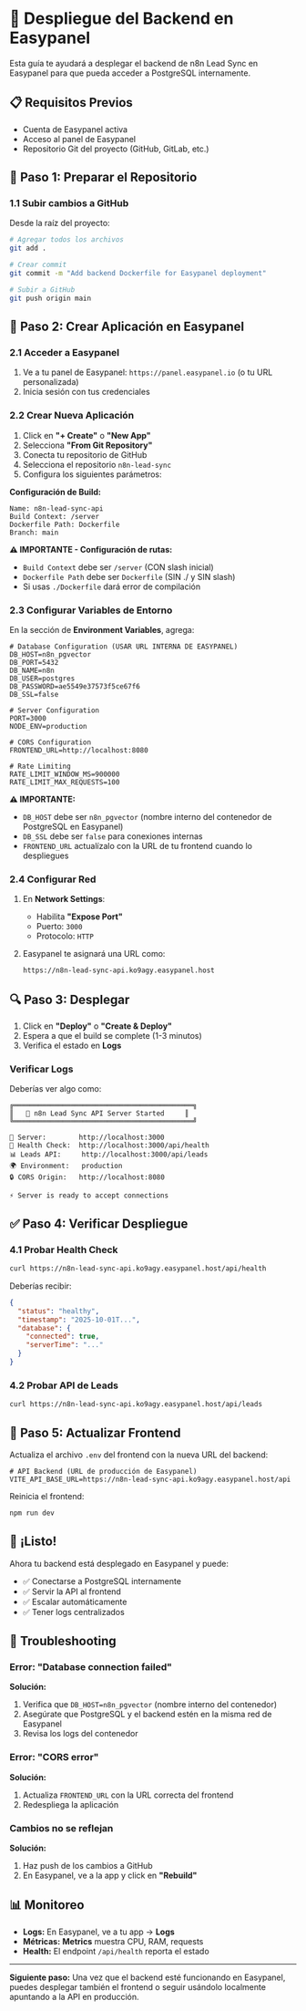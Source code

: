 # 🚀 Despliegue del Backend en Easypanel

Esta guía te ayudará a desplegar el backend de n8n Lead Sync en Easypanel para que pueda acceder a PostgreSQL internamente.

## 📋 Requisitos Previos

- Cuenta de Easypanel activa
- Acceso al panel de Easypanel
- Repositorio Git del proyecto (GitHub, GitLab, etc.)

## 🔧 Paso 1: Preparar el Repositorio

### 1.1 Subir cambios a GitHub

Desde la raíz del proyecto:

```bash
# Agregar todos los archivos
git add .

# Crear commit
git commit -m "Add backend Dockerfile for Easypanel deployment"

# Subir a GitHub
git push origin main
```

## 🎯 Paso 2: Crear Aplicación en Easypanel

### 2.1 Acceder a Easypanel

1. Ve a tu panel de Easypanel: `https://panel.easypanel.io` (o tu URL personalizada)
2. Inicia sesión con tus credenciales

### 2.2 Crear Nueva Aplicación

1. Click en **"+ Create"** o **"New App"**
2. Selecciona **"From Git Repository"**
3. Conecta tu repositorio de GitHub
4. Selecciona el repositorio `n8n-lead-sync`
5. Configura los siguientes parámetros:

**Configuración de Build:**
```
Name: n8n-lead-sync-api
Build Context: /server
Dockerfile Path: Dockerfile
Branch: main
```

**⚠️ IMPORTANTE - Configuración de rutas:**
- `Build Context` debe ser `/server` (CON slash inicial)
- `Dockerfile Path` debe ser `Dockerfile` (SIN ./ y SIN slash)
- Si usas `./Dockerfile` dará error de compilación

### 2.3 Configurar Variables de Entorno

En la sección de **Environment Variables**, agrega:

```env
# Database Configuration (USAR URL INTERNA DE EASYPANEL)
DB_HOST=n8n_pgvector
DB_PORT=5432
DB_NAME=n8n
DB_USER=postgres
DB_PASSWORD=ae5549e37573f5ce67f6
DB_SSL=false

# Server Configuration
PORT=3000
NODE_ENV=production

# CORS Configuration
FRONTEND_URL=http://localhost:8080

# Rate Limiting
RATE_LIMIT_WINDOW_MS=900000
RATE_LIMIT_MAX_REQUESTS=100
```

**⚠️ IMPORTANTE:**
- `DB_HOST` debe ser `n8n_pgvector` (nombre interno del contenedor de PostgreSQL en Easypanel)
- `DB_SSL` debe ser `false` para conexiones internas
- `FRONTEND_URL` actualízalo con la URL de tu frontend cuando lo despliegues

### 2.4 Configurar Red

1. En **Network Settings**:
   - Habilita **"Expose Port"**
   - Puerto: `3000`
   - Protocolo: `HTTP`

2. Easypanel te asignará una URL como:
   ```
   https://n8n-lead-sync-api.ko9agy.easypanel.host
   ```

## 🔍 Paso 3: Desplegar

1. Click en **"Deploy"** o **"Create & Deploy"**
2. Espera a que el build se complete (1-3 minutos)
3. Verifica el estado en **Logs**

### Verificar Logs

Deberías ver algo como:

```
╔════════════════════════════════════════════╗
║   🚀 n8n Lead Sync API Server Started     ║
╚════════════════════════════════════════════╝

📡 Server:        http://localhost:3000
🏥 Health Check:  http://localhost:3000/api/health
📊 Leads API:     http://localhost:3000/api/leads
🌍 Environment:   production
🔒 CORS Origin:   http://localhost:8080

⚡ Server is ready to accept connections
```

## ✅ Paso 4: Verificar Despliegue

### 4.1 Probar Health Check

```bash
curl https://n8n-lead-sync-api.ko9agy.easypanel.host/api/health
```

Deberías recibir:

```json
{
  "status": "healthy",
  "timestamp": "2025-10-01T...",
  "database": {
    "connected": true,
    "serverTime": "..."
  }
}
```

### 4.2 Probar API de Leads

```bash
curl https://n8n-lead-sync-api.ko9agy.easypanel.host/api/leads
```

## 🔄 Paso 5: Actualizar Frontend

Actualiza el archivo `.env` del frontend con la nueva URL del backend:

```env
# API Backend (URL de producción de Easypanel)
VITE_API_BASE_URL=https://n8n-lead-sync-api.ko9agy.easypanel.host/api
```

Reinicia el frontend:

```bash
npm run dev
```

## 🎉 ¡Listo!

Ahora tu backend está desplegado en Easypanel y puede:
- ✅ Conectarse a PostgreSQL internamente
- ✅ Servir la API al frontend
- ✅ Escalar automáticamente
- ✅ Tener logs centralizados

## 🔧 Troubleshooting

### Error: "Database connection failed"

**Solución:**
1. Verifica que `DB_HOST=n8n_pgvector` (nombre interno del contenedor)
2. Asegúrate que PostgreSQL y el backend estén en la misma red de Easypanel
3. Revisa los logs del contenedor

### Error: "CORS error"

**Solución:**
1. Actualiza `FRONTEND_URL` con la URL correcta del frontend
2. Redespliega la aplicación

### Cambios no se reflejan

**Solución:**
1. Haz push de los cambios a GitHub
2. En Easypanel, ve a la app y click en **"Rebuild"**

## 📊 Monitoreo

- **Logs:** En Easypanel, ve a tu app → **Logs**
- **Métricas:** **Metrics** muestra CPU, RAM, requests
- **Health:** El endpoint `/api/health` reporta el estado

---

**Siguiente paso:** Una vez que el backend esté funcionando en Easypanel, puedes desplegar también el frontend o seguir usándolo localmente apuntando a la API en producción.
